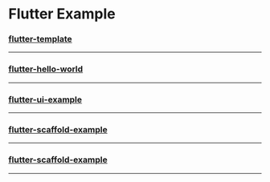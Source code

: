 # Flutter Example

### [flutter-template](https://github.com/lucifel20/flutter-template)
---------------------------------------
### [flutter-hello-world](https://github.com/lucifel20/flutter-hello-world)
---------------------------------------
### [flutter-ui-example](https://github.com/lucifel20/flutter-ui-example)
---------------------------------------
### [flutter-scaffold-example](https://github.com/lucifel20/flutter-scaffold-example)
---------------------------------------
### [flutter-scaffold-example](/flutter-scaffold-example)
---------------------------------------
